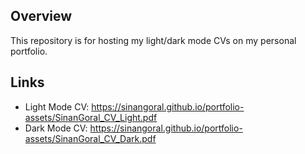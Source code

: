 ## Overview
This repository is for hosting my light/dark mode CVs on my personal portfolio.

## Links
  
- Light Mode CV: https://sinangoral.github.io/portfolio-assets/SinanGoral_CV_Light.pdf
- Dark Mode CV: https://sinangoral.github.io/portfolio-assets/SinanGoral_CV_Dark.pdf
